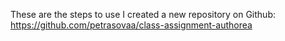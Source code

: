 These are the steps to use 
I created a new repository on Github:
https://github.com/petrasovaa/class-assignment-authorea
